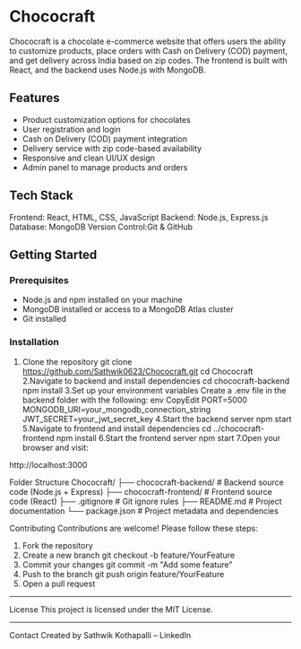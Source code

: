 # Chococraft

Chococraft is a chocolate e-commerce website that offers users the ability to customize products, place orders with Cash on Delivery (COD) payment, and get delivery across India based on zip codes. The frontend is built with React, and the backend uses Node.js with MongoDB.

## Features

- Product customization options for chocolates
- User registration and login
- Cash on Delivery (COD) payment integration
- Delivery service with zip code-based availability
- Responsive and clean UI/UX design
- Admin panel to manage products and orders 

## Tech Stack

Frontend: React, HTML, CSS, JavaScript
Backend: Node.js, Express.js
Database: MongoDB
Version Control:Git & GitHub


## Getting Started

### Prerequisites
- Node.js and npm installed on your machine
- MongoDB installed or access to a MongoDB Atlas cluster
- Git installed


### Installation

1. Clone the repository
 	git clone https://github.com/Sathwik0623/Chococraft.git
 	cd Chococraft
2.Navigate to backend and install dependencies
cd chococraft-backend
npm install
3.Set up your environment variables
Create a .env file in the backend folder with the following:
env
CopyEdit
PORT=5000
MONGODB_URI=your_mongodb_connection_string
JWT_SECRET=your_jwt_secret_key
4.Start the backend server
npm start
5.Navigate to frontend and install dependencies
cd ../chococraft-frontend
npm install
6.Start the frontend server
npm start
7.Open your browser and visit:

http://localhost:3000






Folder Structure
Chococraft/
├── chococraft-backend/   # Backend source code (Node.js + Express)
├── chococraft-frontend/  # Frontend source code (React)
├── .gitignore            # Git ignore rules
├── README.md             # Project documentation
└── package.json          # Project metadata and dependencies

Contributing
Contributions are welcome! Please follow these steps:
1.	Fork the repository
2.	Create a new branch
git checkout -b feature/YourFeature
3.	Commit your changes
git commit -m "Add some feature"
4.	Push to the branch
git push origin feature/YourFeature
5.	Open a pull request
________________________________________
License
This project is licensed under the MIT License.
________________________________________
Contact
Created by Sathwik Kothapalli – LinkedIn

